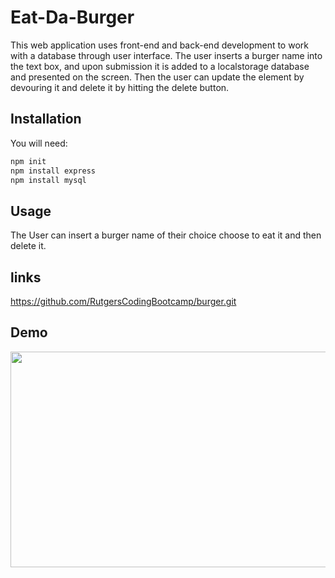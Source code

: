 # Eat-Da-Burger

This web application uses front-end and back-end development to work with a database through user interface. The user inserts a burger name into the text box, and upon submission it is added to a localstorage database and presented on the screen. Then the user can update the element by devouring it and delete it by hitting the delete button.

## Installation

You will need:

```bash
npm init
npm install express
npm install mysql
```

## Usage

The User can insert a burger name of their choice choose to eat it and then delete it.

## links

https://github.com/RutgersCodingBootcamp/burger.git

## Demo

<img src="./Demo/Eat-Da-Burger.gif" width="614" height="345" />
